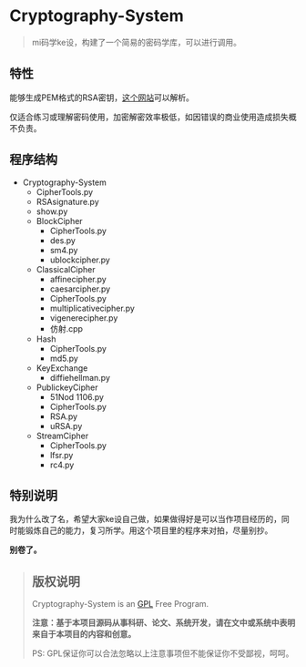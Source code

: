 # Cryptography-System

> mi码学ke设，构建了一个简易的密码学库，可以进行调用。

## 特性

能够生成PEM格式的RSA密钥，[这个网站](http://ctf.ssleye.com/)可以解析。

仅适合练习或理解密码使用，加密解密效率极低，如因错误的商业使用造成损失概不负责。

## 程序结构

- Cryptography-System
  - CipherTools.py
  - RSAsignature.py
  - show.py
  - BlockCipher
    - CipherTools.py
    - des.py
    - sm4.py
    - ublockcipher.py
  - ClassicalCipher
    - affinecipher.py
    - caesarcipher.py
    - CipherTools.py
    - multiplicativecipher.py
    - vigenerecipher.py
    - 仿射.cpp
  - Hash
    - CipherTools.py
    - md5.py
  - KeyExchange
    - diffiehellman.py
  - PublickeyCipher
    - 51Nod 1106.py
    - CipherTools.py
    - RSA.py
    - uRSA.py
  - StreamCipher
    - CipherTools.py
    - lfsr.py
    - rc4.py



## 特别说明

我为什么改了名，希望大家ke设自己做，如果做得好是可以当作项目经历的，同时能锻炼自己的能力，复习所学。用这个项目里的程序来对拍，尽量别抄。

**别卷了。**

> ## 版权说明
> Cryptography-System is an [GPL](https://github.com/CCWUCMCTS/Cryptography-System/blob/main/LICENSE) Free Program.
> 
> **注意：基于本项目源码从事科研、论文、系统开发，请在文中或系统中表明来自于本项目的内容和创意。**
> 
> PS: GPL保证你可以合法忽略以上注意事项但不能保证你不受鄙视，呵呵。
